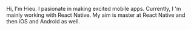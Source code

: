 Hi,  I'm Hieu.
I pasionate in making excited mobile apps.
Currently, I 'm mainly working with React Native. My aim is master at React Native and then iOS and Android as well.



<!---
vdthieu/vdthieu is a ✨ special ✨ repository because its `README.md` (this file) appears on your GitHub profile.
You can click the Preview link to take a look at your changes.
--->
